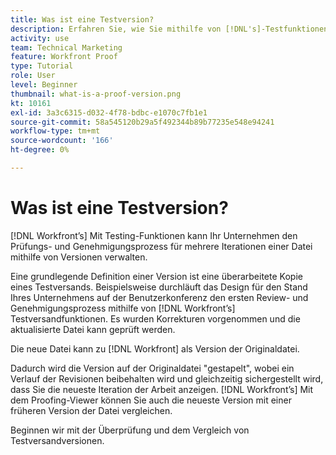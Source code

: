 ```yaml
---
title: Was ist eine Testversion?
description: Erfahren Sie, wie Sie mithilfe von [!DNL's]-Testfunktionen den Prüfungs- und Genehmigungsprozess für mehrere Iterationen einer Datei verwalten können.
activity: use
team: Technical Marketing
feature: Workfront Proof
type: Tutorial
role: User
level: Beginner
thumbnail: what-is-a-proof-version.png
kt: 10161
exl-id: 3a3c6315-d032-4f78-bdbc-e1070c7fb1e1
source-git-commit: 58a545120b29a5f492344b89b77235e548e94241
workflow-type: tm+mt
source-wordcount: '166'
ht-degree: 0%

---
```


# Was ist eine Testversion?

[!DNL Workfront’s] Mit Testing-Funktionen kann Ihr Unternehmen den Prüfungs- und Genehmigungsprozess für mehrere Iterationen einer Datei mithilfe von Versionen verwalten.

Eine grundlegende Definition einer Version ist eine überarbeitete Kopie eines Testversands. Beispielsweise durchläuft das Design für den Stand Ihres Unternehmens auf der Benutzerkonferenz den ersten Review- und Genehmigungsprozess mithilfe von [!DNL Workfront’s] Testversandfunktionen. Es wurden Korrekturen vorgenommen und die aktualisierte Datei kann geprüft werden.

Die neue Datei kann zu [!DNL Workfront] als Version der Originaldatei.

Dadurch wird die Version auf der Originaldatei &quot;gestapelt&quot;, wobei ein Verlauf der Revisionen beibehalten wird und gleichzeitig sichergestellt wird, dass Sie die neueste Iteration der Arbeit anzeigen. [!DNL Workfront’s] Mit dem Proofing-Viewer können Sie auch die neueste Version mit einer früheren Version der Datei vergleichen.

Beginnen wir mit der Überprüfung und dem Vergleich von Testversandversionen.
